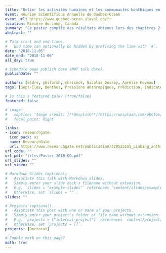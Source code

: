 ```yaml
---
title: "Relier les activités humaines et les communautés benthiques en zone industrielle-portuaire : quel est l’état des écosystèmes ?"
event: Réunion Scientifique Annuelle de Québec-Océan
event_url: https://www.quebec-ocean.ulaval.ca/fr
location: Rivière-du-Loup, Canada
summary: "Ce poster compile des résultats obtenus lors des chapitres 2 et 3 de ma thèse de Doctorat."
abstract: ""

# Talk start and end times.
#   End time can optionally be hidden by prefixing the line with `#`.
date: "2018-11-05"
date_end: "2018-11-06"
all_day: true

# Schedule page publish date (NOT talk date).
publishDate: ""

authors: [eldre, philarch, chrismck, Nicolas Desroy, Aurélie Foveau]
tags: [Sept-Îles, Benthos, Pressions anthropiques, Prédiction, Indicateurs]

# Is this a featured talk? (true/false)
featured: false

# image:
#   caption: 'Image credit: [**Unsplash**](https://unsplash.com/photos/bzdhc5b3Bxs)'
#   focal_point: Right

links:
- icon: researchgate
  icon_pack: ai
  name: ResearchGate
  url: https://www.researchgate.net/publication/329525105_Linking_anthropogenic_activities_and_benthic_communities_in_industrial_and_harbour_areas_what_is_the_state_of_the_ecosystems
url_code: ""
url_pdf: "files/Poster_2018_QO.pdf"
url_slides: ""
url_video: ""

# Markdown Slides (optional).
#   Associate this talk with Markdown slides.
#   Simply enter your slide deck's filename without extension.
#   E.g. `slides = "example-slides"` references `content/slides/example-slides.md`.
#   Otherwise, set `slides = ""`.
slides: ""

# Projects (optional).
#   Associate this post with one or more of your projects.
#   Simply enter your project's folder or file name without extension.
#   E.g. `projects = ["internal-project"]` references `content/project/deep-learning/index.md`.
#   Otherwise, set `projects = []`.
projects: [Doctorat]

# Enable math on this page?
math: true
---
```

